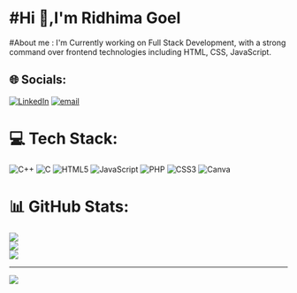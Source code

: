<h1><centre>#Hi 👋,I'm Ridhima Goel</h1></centre>

#About me : I'm Currently working on Full Stack Development, with a strong command over frontend technologies including HTML, CSS, JavaScript.<br>


## 🌐 Socials:
[![LinkedIn](https://img.shields.io/badge/LinkedIn-%230077B5.svg?logo=linkedin&logoColor=white)](https://www.linkedin.com/in/ridhimagoel205?utm_source=share&utm_campaign=share_via&utm_content=profile&utm_medium=ios_app) [![email](https://img.shields.io/badge/Email-D14836?logo=gmail&logoColor=white)](mailto:ridhimagoel126@gmail.com) 

# 💻 Tech Stack:
![C++](https://img.shields.io/badge/c++-%2300599C.svg?style=for-the-badge&logo=c%2B%2B&logoColor=white) ![C](https://img.shields.io/badge/c-%2300599C.svg?style=for-the-badge&logo=c&logoColor=white) ![HTML5](https://img.shields.io/badge/html5-%23E34F26.svg?style=for-the-badge&logo=html5&logoColor=white) ![JavaScript](https://img.shields.io/badge/javascript-%23323330.svg?style=for-the-badge&logo=javascript&logoColor=%23F7DF1E) ![PHP](https://img.shields.io/badge/php-%23777BB4.svg?style=for-the-badge&logo=php&logoColor=white) ![CSS3](https://img.shields.io/badge/css3-%231572B6.svg?style=for-the-badge&logo=css3&logoColor=white) ![Canva](https://img.shields.io/badge/Canva-%2300C4CC.svg?style=for-the-badge&logo=Canva&logoColor=white)
# 📊 GitHub Stats:
![](https://github-readme-stats.vercel.app/api?username=ridhimagoel&theme=dark&hide_border=false&include_all_commits=false&count_private=false)<br/>
![](https://nirzak-streak-stats.vercel.app/?user=ridhimagoel&theme=dark&hide_border=false)<br/>
![](https://github-readme-stats.vercel.app/api/top-langs/?username=ridhimagoel&theme=dark&hide_border=false&include_all_commits=false&count_private=false&layout=compact)

---
[![](https://visitcount.itsvg.in/api?id=ridhimagoel&icon=0&color=0)](https://visitcount.itsvg.in)

<!-- Proudly created with GPRM ( https://gprm.itsvg.in ) -->

<!--
**ridhimagoel/ridhimagoel** is a ✨ _special_ ✨ repository because its `README.md` (this file) appears on your GitHub profile.

Here are some ideas to get you started:

- 🔭 I’m currently working on ...
- 🌱 I’m currently learning ...
- 👯 I’m looking to collaborate on ...
- 🤔 I’m looking for help with ...
- 💬 Ask me about ...
- 📫 How to reach me: ...
- 😄 Pronouns: ...
- ⚡ Fun fact: ...
-->
